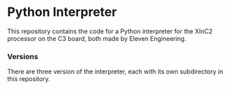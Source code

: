 # Python Interpreter

This repository contains the code for a Python interpreter for the XInC2 processor on the C3 board, both made by Eleven Engineering.

### Versions

There are three version of the interpreter, each with its own subdirectory in this repository.
